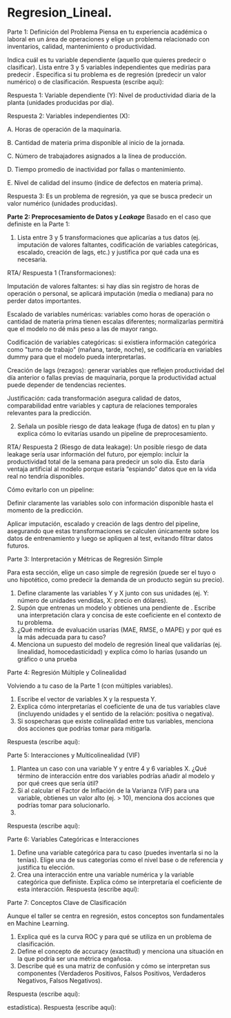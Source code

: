 # Regresion_Lineal.
Parte 1: Definición del Problema
Piensa en tu experiencia académica o laboral en un área de operaciones y elige un problema relacionado con inventarios, calidad, mantenimiento o productividad.

Indica cuál es tu variable dependiente 
 (aquello que quieres predecir o clasificar).
Lista entre 3 y 5 variables independientes 
 que medirías para predecir 
.
Especifica si tu problema es de regresión (predecir un valor numérico) o de clasificación.
Respuesta (escribe aquí):

Respuesta 1: 
Variable dependiente (Y): Nivel de productividad diaria de la planta (unidades producidas por día).

Respuesta 2:
Variables independientes (X):

A. Horas de operación de la maquinaria.

B. Cantidad de materia prima disponible al inicio de la jornada.

C. Número de trabajadores asignados a la línea de producción.

D. Tiempo promedio de inactividad por fallas o mantenimiento.

E. Nivel de calidad del insumo (índice de defectos en materia prima).

Respuesta 3:
Es un problema de regresión, ya que se busca predecir un valor numérico (unidades producidas).


**Parte 2: Preprocesamiento de Datos y *Leakage***
Basado en el caso que definiste en la Parte 1:

1. Lista entre 3 y 5 transformaciones que aplicarías a tus datos (ej. imputación de valores faltantes, codificación de variables categóricas, escalado, creación de lags, etc.) y justifica por qué cada una es necesaria.

RTA/ Respuesta 1 (Transformaciones):

Imputación de valores faltantes: si hay días sin registro de horas de operación o personal, se aplicará imputación (media o mediana) para no perder datos importantes.

Escalado de variables numéricas: variables como horas de operación o cantidad de materia prima tienen escalas diferentes; normalizarlas permitirá que el modelo no dé más peso a las de mayor rango.

Codificación de variables categóricas: si existiera información categórica como "turno de trabajo" (mañana, tarde, noche), se codificaría en variables dummy para que el modelo pueda interpretarlas.

Creación de lags (rezagos): generar variables que reflejen productividad del día anterior o fallas previas de maquinaria, porque la productividad actual puede depender de tendencias recientes.

Justificación: cada transformación asegura calidad de datos, comparabilidad entre variables y captura de relaciones temporales relevantes para la predicción.
  
2. Señala un posible riesgo de data leakage (fuga de datos) en tu plan y explica cómo lo evitarías usando un pipeline de preprocesamiento.
   
RTA/ Respuesta 2 (Riesgo de data leakage):
Un posible riesgo de data leakage sería usar información del futuro, por ejemplo: incluir la productividad total de la semana para predecir un solo día. Esto daría ventaja artificial al modelo porque estaría “espiando” datos que en la vida real no tendría disponibles.

Cómo evitarlo con un pipeline:

Definir claramente las variables solo con información disponible hasta el momento de la predicción.

Aplicar imputación, escalado y creación de lags dentro del pipeline, asegurando que estas transformaciones se calculen únicamente sobre los datos de entrenamiento y luego se apliquen al test, evitando filtrar datos futuros.

Parte 3: Interpretación y Métricas de Regresión Simple

Para esta sección, elige un caso simple de regresión (puede ser el tuyo o uno hipotético, como predecir la demanda de un producto según su precio).

1. Define claramente las variables Y y X junto con sus unidades (ej. Y: número de unidades vendidas, X: precio en dólares).
2. Supón que entrenas un modelo y obtienes una pendiente de . Escribe una interpretación clara y concisa de este coeficiente en el contexto de tu problema.
3. ¿Qué métrica de evaluación usarías (MAE, RMSE, o MAPE) y por qué es la más adecuada para tu caso?
4. Menciona un supuesto del modelo de regresión lineal que validarías (ej. linealidad, homocedasticidad) y explica cómo lo harías (usando un gráfico o una prueba

Parte 4: Regresión Múltiple y Colinealidad

Volviendo a tu caso de la Parte 1 (con múltiples variables).

1. Escribe el vector de variables X y la respuesta Y.
2. Explica cómo interpretarías el coeficiente de una de tus variables clave (incluyendo unidades y el sentido de la relación: positiva o negativa).
3. Si sospecharas que existe colinealidad entre tus variables, menciona dos acciones que podrías tomar para mitigarla.
   
Respuesta (escribe aquí):

Parte 5: Interacciones y Multicolinealidad (VIF)

1. Plantea un caso con una variable Y y entre 4 y 6 variables X. ¿Qué término de interacción entre dos variables podrías añadir al modelo y por qué crees que sería útil?
2. Si al calcular el Factor de Inflación de la Varianza (VIF) para una variable, obtienes un valor alto (ej. > 10), menciona dos acciones que podrías tomar para solucionarlo.
3. 
Respuesta (escribe aquí):

Parte 6: Variables Categóricas e Interacciones

1. Define una variable categórica para tu caso (puedes inventarla si no la tenías). Elige una de sus categorías como el nivel base o de referencia y justifica tu elección.
2. Crea una interacción entre una variable numérica y la variable categórica que definiste. Explica cómo se interpretaría el coeficiente de esta interacción.
Respuesta (escribe aquí):

Parte 7: Conceptos Clave de Clasificación

Aunque el taller se centra en regresión, estos conceptos son fundamentales en Machine Learning.

1. Explica qué es la curva ROC y para qué se utiliza en un problema de clasificación.
2. Define el concepto de accuracy (exactitud) y menciona una situación en la que podría ser una métrica engañosa.
3. Describe qué es una matriz de confusión y cómo se interpretan sus componentes (Verdaderos Positivos, Falsos Positivos, Verdaderos Negativos, Falsos Negativos).
   
Respuesta (escribe aquí):












estadística).
Respuesta (escribe aquí):
